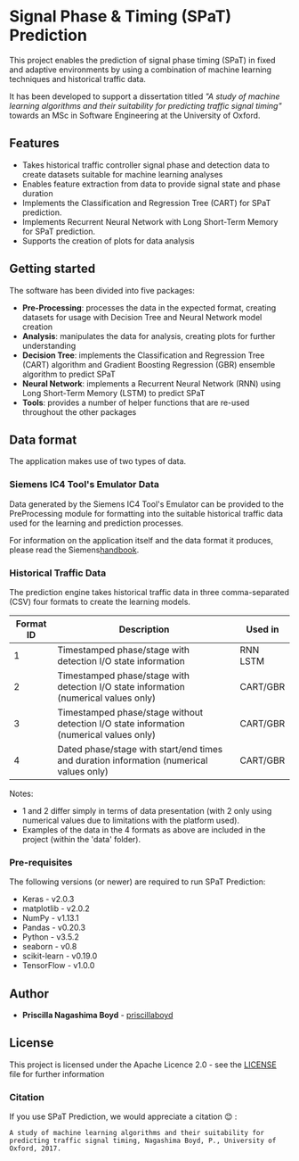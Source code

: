 # Signal Phase & Timing (SPaT) Prediction

This project enables the prediction of signal phase timing (SPaT) in fixed and adaptive environments by using a 
combination of machine learning techniques and historical traffic data.

It has been developed to support a dissertation titled _"A study of machine learning algorithms and their 
suitability for predicting traffic signal timing"_ towards an MSc in Software Engineering at the University of 
Oxford.

## Features

* Takes historical traffic controller signal phase and detection data to create datasets suitable for machine learning
analyses
* Enables feature extraction from data to provide signal state and phase duration
* Implements the Classification and Regression Tree (CART) for SPaT prediction.
* Implements Recurrent Neural Network with Long Short-Term Memory for SPaT prediction.
* Supports the creation of plots for data analysis

## Getting started

The software has been divided into five packages:
* **Pre-Processing**: processes the data in the expected format, creating datasets for usage with Decision Tree and Neural Network model creation
* **Analysis**: manipulates the data for analysis, creating plots for further understanding
* **Decision Tree**: implements the Classification and Regression Tree (CART) algorithm and Gradient Boosting 
Regression (GBR) ensemble algorithm to predict SPaT
* **Neural Network**: implements a Recurrent Neural Network (RNN) using Long Short-Term Memory (LSTM) to predict SPaT
* **Tools**: provides a number of helper functions that are re-used throughout the other packages


## Data format

The application makes use of two types of data.

### Siemens IC4 Tool's Emulator Data

Data generated by the Siemens IC4 Tool's Emulator can be provided to the PreProcessing module for formatting into the
suitable historical traffic data used for the learning and prediction processes.

For information on the application itself and the data format it produces, please 
read the Siemens[handbook](https://www.siemens.co.uk/traffic/pool/downloads/handbooks/ic4/667_hb_20168_000.pdf).

### Historical Traffic Data

The prediction engine takes historical traffic data in three comma-separated (CSV) four formats to create the
learning models.

| Format ID | Description | Used in |
| ------------- | ------------- | ------------- | 
| 1 | Timestamped phase/stage with detection I/O state information  | RNN LSTM  |
| 2 | Timestamped phase/stage with detection I/O state information (numerical values only)  | CART/GBR  |
| 3 | Timestamped phase/stage without detection I/O state information (numerical values only)  | CART/GBR  |
| 4 | Dated phase/stage with start/end times and duration information (numerical values only)  | CART/GBR  |


Notes:
* 1 and 2 differ simply in terms of data presentation (with 2 only using numerical values due to limitations with the
platform used).
* Examples of the data in the 4 formats as above are included in the project (within the 'data' folder).

### Pre-requisites

The following versions (or newer) are required to run SPaT Prediction:

* Keras - v2.0.3
* matplotlib - v2.0.2
* NumPy - v1.13.1
* Pandas - v0.20.3
* Python - v3.5.2
* seaborn - v0.8
* scikit-learn - v0.19.0
* TensorFlow - v1.0.0


## Author

* **Priscilla Nagashima Boyd** - [priscillaboyd](https://github.com/priscillaboyd)


## License

This project is licensed under the Apache Licence 2.0 - see the [LICENSE](LICENSE) file for further information

### Citation
If you use SPaT Prediction, we would appreciate a citation :blush: :

`A study of machine learning algorithms and their suitability
for predicting traffic signal timing, Nagashima Boyd, P., University of Oxford, 2017.`
